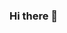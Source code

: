 ### Hi there 👋

<!--
**karanA007/karanA007** is a ✨ _special_ ✨ repository because its `README.md` (this file) appears on your GitHub profile.

Here are some ideas to get you started:

- 🔭 I’m currently working on ... Python
- 🌱 I’m currently learning ... JavaScript
- 👯 I’m looking to collaborate on ... AWS
- 🤔 I’m looking for help with ... web development 
- 💬 Ask me about ... Java and C++
- 📫 How to reach me: ... https://www.linkedin.com/in/karan-agrawal-1b3220210/
- 😄 Pronouns: ...
- ⚡ Fun fact: ...
-->
